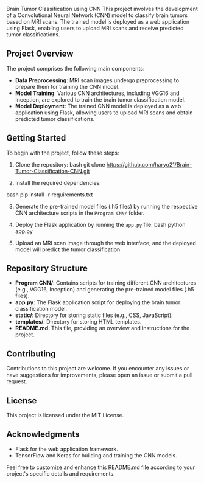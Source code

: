 Brain Tumor Classification using CNN
This project involves the development of a Convolutional Neural Network (CNN) model to classify brain tumors based on MRI scans. The trained model is deployed as a web application using Flask, enabling users to upload MRI scans and receive predicted tumor classifications.

## Project Overview
The project comprises the following main components:

- **Data Preprocessing**: MRI scan images undergo preprocessing to prepare them for training the CNN model.
- **Model Training**: Various CNN architectures, including VGG16 and Inception, are explored to train the brain tumor classification model.
- **Model Deployment**: The trained CNN model is deployed as a web application using Flask, allowing users to upload MRI scans and obtain predicted tumor classifications.

## Getting Started
To begin with the project, follow these steps:

1. Clone the repository:
bash
git clone https://github.com/haryo21/Brain-Tumor-Classification-CNN.git

2. Install the required dependencies:

bash
pip install -r requirements.txt

3. Generate the pre-trained model files (.h5 files) by running the respective CNN architecture scripts in the `Program CNN/` folder.
4. Deploy the Flask application by running the `app.py` file:
bash
python app.py

5. Upload an MRI scan image through the web interface, and the deployed model will predict the tumor classification.

## Repository Structure
- **Program CNN/**: Contains scripts for training different CNN architectures (e.g., VGG16, Inception) and generating the pre-trained model files (.h5 files).
- **app.py**: The Flask application script for deploying the brain tumor classification model.
- **static/**: Directory for storing static files (e.g., CSS, JavaScript).
- **templates/**: Directory for storing HTML templates.
- **README.md**: This file, providing an overview and instructions for the project.

## Contributing
Contributions to this project are welcome. If you encounter any issues or have suggestions for improvements, please open an issue or submit a pull request.

## License
This project is licensed under the MIT License.

## Acknowledgments
- Flask for the web application framework.
- TensorFlow and Keras for building and training the CNN models.

Feel free to customize and enhance this README.md file according to your project's specific details and requirements.

